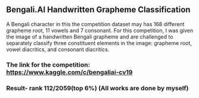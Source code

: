## Bengali.AI Handwritten Grapheme Classification
A Bengali character in this the competition dataset may has 168 different grapheme root, 11 vowels and 7 consonant.
For this competition, I was given the image of a handwritten Bengali grapheme and are challenged to separately classify three constituent elements in the image: grapheme root, vowel diacritics, and consonant diacritics.

### The link for the competition: https://www.kaggle.com/c/bengaliai-cv19

### Result- rank 112/2059(top 6%) (All works are done by myself)

